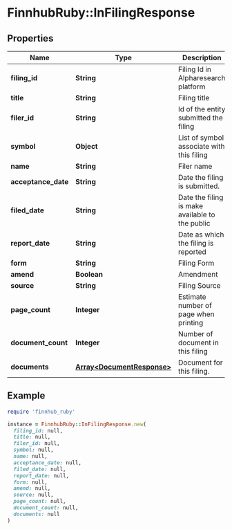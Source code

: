 # FinnhubRuby::InFilingResponse

## Properties

| Name | Type | Description | Notes |
| ---- | ---- | ----------- | ----- |
| **filing_id** | **String** | Filing Id in Alpharesearch platform | [optional] |
| **title** | **String** | Filing title | [optional] |
| **filer_id** | **String** | Id of the entity submitted the filing | [optional] |
| **symbol** | **Object** | List of symbol associate with this filing | [optional] |
| **name** | **String** | Filer name | [optional] |
| **acceptance_date** | **String** | Date the filing is submitted. | [optional] |
| **filed_date** | **String** | Date the filing is make available to the public | [optional] |
| **report_date** | **String** | Date as which the filing is reported | [optional] |
| **form** | **String** | Filing Form | [optional] |
| **amend** | **Boolean** | Amendment | [optional] |
| **source** | **String** | Filing Source | [optional] |
| **page_count** | **Integer** | Estimate number of page when printing | [optional] |
| **document_count** | **Integer** | Number of document in this filing | [optional] |
| **documents** | [**Array&lt;DocumentResponse&gt;**](DocumentResponse.md) | Document for this filing. | [optional] |

## Example

```ruby
require 'finnhub_ruby'

instance = FinnhubRuby::InFilingResponse.new(
  filing_id: null,
  title: null,
  filer_id: null,
  symbol: null,
  name: null,
  acceptance_date: null,
  filed_date: null,
  report_date: null,
  form: null,
  amend: null,
  source: null,
  page_count: null,
  document_count: null,
  documents: null
)
```

